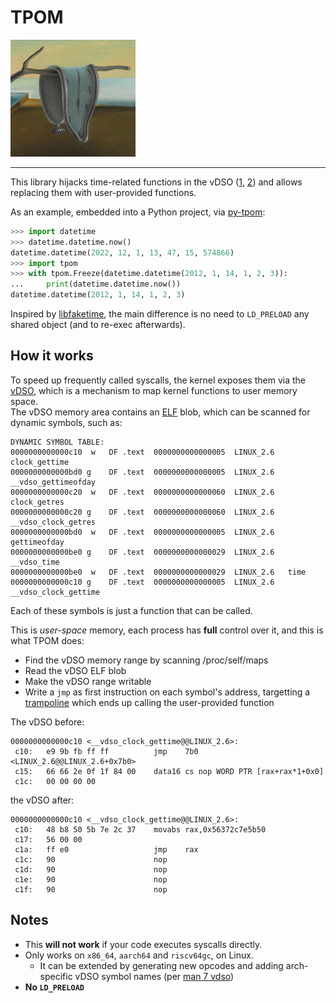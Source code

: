 # TPOM
![Melting clock](/melting-clock.jpg?raw=true "Melting clock")

----

This library hijacks time-related functions in the vDSO ([1](https://man7.org/linux/man-pages/man7/vdso.7.html), [2](https://en.wikipedia.org/wiki/VDSO)) and allows replacing them with user-provided functions.


As an example, embedded into a Python project, via [py-tpom](https://github.com/davidventura/py-tpom):

```python
>>> import datetime
>>> datetime.datetime.now()
datetime.datetime(2022, 12, 1, 13, 47, 15, 574866)
>>> import tpom
>>> with tpom.Freeze(datetime.datetime(2012, 1, 14, 1, 2, 3)):
...     print(datetime.datetime.now())
datetime.datetime(2012, 1, 14, 1, 2, 3)
```

Inspired by [libfaketime](https://github.com/wolfcw/libfaketime), the main difference is no need to `LD_PRELOAD` any shared object (and to re-exec afterwards).

## How it works

To speed up frequently called syscalls, the kernel exposes them via the [vDSO](https://en.wikipedia.org/wiki/VDSO), which is a mechanism to map kernel functions to user memory space.  
The vDSO memory area contains an [ELF](https://en.wikipedia.org/wiki/Executable_and_Linkable_Format) blob, which can be scanned for dynamic symbols, such as:

```
DYNAMIC SYMBOL TABLE:
0000000000000c10  w   DF .text  0000000000000005  LINUX_2.6   clock_gettime
0000000000000bd0 g    DF .text  0000000000000005  LINUX_2.6   __vdso_gettimeofday
0000000000000c20  w   DF .text  0000000000000060  LINUX_2.6   clock_getres
0000000000000c20 g    DF .text  0000000000000060  LINUX_2.6   __vdso_clock_getres
0000000000000bd0  w   DF .text  0000000000000005  LINUX_2.6   gettimeofday
0000000000000be0 g    DF .text  0000000000000029  LINUX_2.6   __vdso_time
0000000000000be0  w   DF .text  0000000000000029  LINUX_2.6   time
0000000000000c10 g    DF .text  0000000000000005  LINUX_2.6   __vdso_clock_gettime
```

Each of these symbols is just a function that can be called.

This is *user-space* memory, each process has **full** control over it, and this is what TPOM does:

* Find the vDSO memory range by scanning /proc/self/maps
* Read the vDSO ELF blob
* Make the vDSO range writable
* Write a `jmp` as first instruction on each symbol's address, targetting a [trampoline](https://en.wikipedia.org/wiki/Trampoline_(computing)) which ends up calling the user-provided function

The vDSO before:

```
0000000000000c10 <__vdso_clock_gettime@@LINUX_2.6>:
 c10:	e9 9b fb ff ff       	jmp    7b0 <LINUX_2.6@@LINUX_2.6+0x7b0>
 c15:	66 66 2e 0f 1f 84 00 	data16 cs nop WORD PTR [rax+rax*1+0x0]
 c1c:	00 00 00 00 
```

the vDSO after:

```
0000000000000c10 <__vdso_clock_gettime@@LINUX_2.6>:
 c10:	48 b8 50 5b 7e 2c 37 	movabs rax,0x56372c7e5b50
 c17:	56 00 00 
 c1a:	ff e0                	jmp    rax
 c1c:	90                   	nop
 c1d:	90                   	nop
 c1e:	90                   	nop
 c1f:	90                   	nop
```

## Notes

* This **will not work** if your code executes syscalls directly.
* Only works on `x86_64`, `aarch64` and `riscv64gc`, on Linux.
    * It can be extended by generating new opcodes and adding arch-specific vDSO symbol names (per [man 7 vdso](https://man7.org/linux/man-pages/man7/vdso.7.html))
* **No `LD_PRELOAD`**

